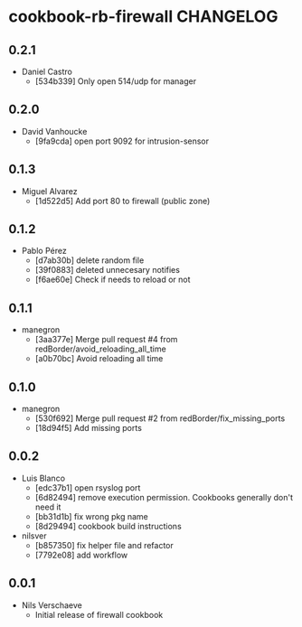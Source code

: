 cookbook-rb-firewall CHANGELOG
===============

## 0.2.1

  - Daniel Castro
    - [534b339] Only open 514/udp for manager

## 0.2.0

  - David Vanhoucke
    - [9fa9cda] open port 9092 for intrusion-sensor

## 0.1.3

  - Miguel Alvarez
    - [1d522d5] Add port 80 to firewall (public zone)

## 0.1.2

  - Pablo Pérez
    - [d7ab30b] delete random file
    - [39f0883] deleted unnecesary notifies
    - [f6ae60e] Check if needs to reload or not

## 0.1.1

  - manegron
    - [3aa377e] Merge pull request #4 from redBorder/avoid_reloading_all_time
    - [a0b70bc] Avoid reloading all time

## 0.1.0

  - manegron
    - [530f692] Merge pull request #2 from redBorder/fix_missing_ports
    - [18d94f5] Add missing ports

## 0.0.2

  - Luis Blanco
    - [edc37b1] open rsyslog port
    - [6d82494] remove execution permission. Cookbooks generally don't need it
    - [bb31d1b] fix wrong pkg name
    - [8d29494] cookbook build instructions
  - nilsver
    - [b857350] fix helper file and refactor
    - [7792e08] add workflow

## 0.0.1
- Nils Verschaeve
    - Initial release of firewall cookbook
